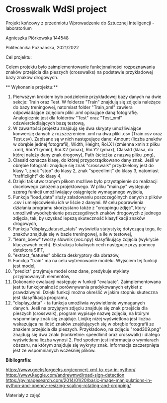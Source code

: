 # Crosswalk WdSI project
 Projekt końcowy z przedmiotu Wprowadzenie do Sztucznej Inteligencji - laboratorium
 
 Agnieszka Piórkowska 144548

 Politechnika Poznańska, 2021/2022
 
 Cel projektu: 
 
 Celem projektu było zaimplementowanie funkcjonalności rozpoznawania znaków przejścia dla pieszych (crosswalks) na podstawie przykładowej bazy znaków drogowych. 
 
** Wykonanie projektu:**

1) Pierwszym krokiem było podzielenie przykładowej bazy danych na dwie sekcje: Train oraz Test. W folderze "Train" znajdują się zdjęcia należące do bazy treningowej, natomiast folder "Train_xml" zawiera odpowiadające zdjęciom pliki .xml opisujące daną fotografię. Analogicznie jest dla folderów "Test" oraz "Test_xml" odzwierciedlających bazę testową,
2) W zawartości projektu znajdują się dwa skrypty umożliwiające konwersję danych z rozszezreniem .xml na dwa pliki .csv (Train.csv oraz Test.csv). Zapisane są w nich następujące dane: Amount (liczba znaków w obrębie jednej fotografii), Width, Height, Roi.X1 (zmienna xmin z pliku .xml), Roi.Y1 (ymin), Roi.X2 (xmax), Roi.Y2 (ymax), ClassId (klasa, do której należy dany znak drogowy), Path (ścieżka z nazwą pliku .png),
3) ClassId oznacza klasę, do której przyporządkowano dany znak. Jeśli w obrębie fotografii znajduje się znak "crosswalk" przydzielony jest do klasy 1, znak "stop" do klasy 2, znak "speedlimit" do klasy 3, natomiast "trafficlight" do klasy 4,
4) Dzięki tak utworzonym plikom możliwe było przystąpienie do realizacji docelowego założenia projektowego. W pliku "main.py" występuje szereg funkcji umożliwiający osiągnięcie wymaganego wyjścia,
5) Funkcja "load_data" służy załadowaniu poszczególnych danych z plików .csv i umiejscowieniu ich w liście z danymi. W celu poprawienia działania programu skorzystano także z "croppingu zdjęć", ktory umożliwił wyodrębnienie poszczególnych znaków drogowych z jednego zdjęcia, tak, by uzyskać lepszą skuteczność klasyfikacji znaków drogowych,
6) Funkcja "display_dataset_stats" wyświetla statystykę dotyczącą tego, ile znaków znajduje się w bazie treningowej, a ile w testowej, 
7) "learn_bovw" tworzy słownik (voc.npy) klasyfikujący zdjęcia (wykrycie kluczowych cech). Ekstrakcja lokalnych cech następuje przy pomocy detektora SIFT,
8) "extract_features" oblicza deskryptory dla obrazów, 
9) Funckja "train" ma na celu wytrenowanie modelu. Wyjściem tej funkcji jest model,
10) "predict" przyjmuje model oraz dane, predykuje etykiety przyjmowanych elementów,
11) Dokonanie ewaluacji następuje w funkcji "evaluate". Zaimplementowana jest tu funkcjonalność porównywania predykowanych etykiet z prawdziwymi. Dzięki funkcji można określić w jakim stopniu skuteczna jest klasyfikacja programu,
12) "display_data" - ta funkcja umożliwia wyświetlenie wymaganych danych. Jeśli na przyjętym zdjęciu znajduje się znak przejścia dla pieszych (crosswalk), program wypisuje nazwę zdjęcia, na którym wspomniany znak się znajduje. Linijkę niżej wyświetlona jest liczba wskazująca na ilość znaków znajdujących się w obrębie fotografii ze znakiem przejścia dla pieszych. Przykładowo, na zdjęciu "road309.png" znajdują się dwa znaki (konkretnie: speedlimit oraz crosswalk) i dlatego wyświetlana liczba wynosi 2. Pod spodem jest informacja o wymiarach obszaru, na którym znajduje się wykryty znak. Informacja zaczerpnięta jest ze wspomnianych wcześniej plików.
 
 
 
 **Bibliografia:**
 
 https://www.geeksforgeeks.org/convert-xml-to-csv-in-python/
 https://www.kaggle.com/andrewmvd/road-sign-detection
 https://pyimagesearch.com/2014/01/20/basic-image-manipulations-in-python-and-opencv-resizing-scaling-rotating-and-cropping/
 
 Materiały z zajęć
